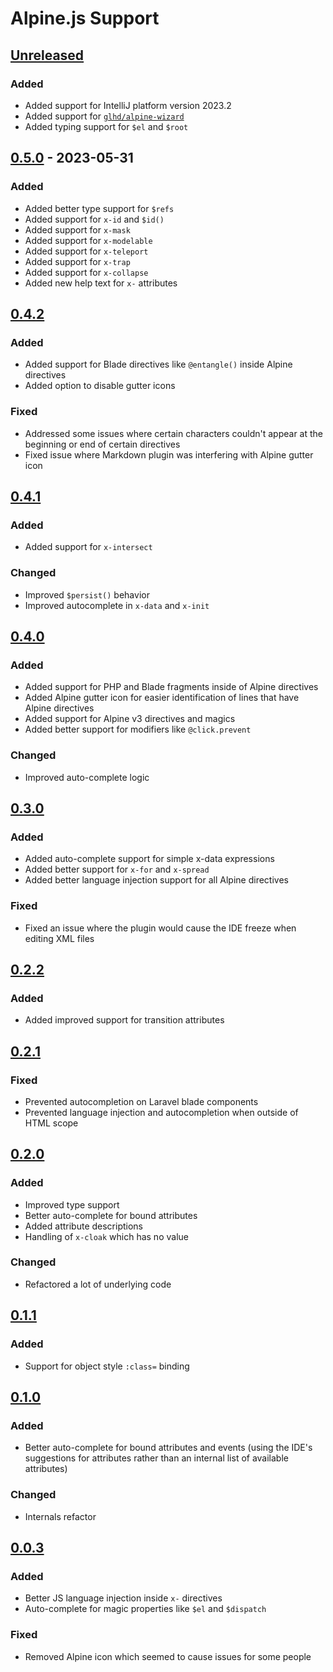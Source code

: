<!-- Keep a Changelog guide -> https://keepachangelog.com -->

# Alpine.js Support

## [Unreleased]

### Added
- Added support for IntelliJ platform version 2023.2
- Added support for [`glhd/alpine-wizard`](https://github.com/glhd/alpine-wizard)
- Added typing support for `$el` and `$root`

## [0.5.0] - 2023-05-31

### Added
- Added better type support for `$refs`
- Added support for `x-id` and `$id()`
- Added support for `x-mask`
- Added support for `x-modelable`
- Added support for `x-teleport`
- Added support for `x-trap`
- Added support for `x-collapse`
- Added new help text for `x-` attributes

## [0.4.2]

### Added
- Added support for Blade directives like `@entangle()` inside Alpine directives
- Added option to disable gutter icons

### Fixed
- Addressed some issues where certain characters couldn't appear at the beginning or end of certain directives
- Fixed issue where Markdown plugin was interfering with Alpine gutter icon

## [0.4.1]

### Added
- Added support for `x-intersect`

### Changed
- Improved `$persist()` behavior
- Improved autocomplete in `x-data` and `x-init`

## [0.4.0]

### Added
- Added support for PHP and Blade fragments inside of Alpine directives
- Added Alpine gutter icon for easier identification of lines that have Alpine directives
- Added support for Alpine v3 directives and magics
- Added better support for modifiers like `@click.prevent`

### Changed
- Improved auto-complete logic

## [0.3.0]

### Added
- Added auto-complete support for simple x-data expressions
- Added better support for `x-for` and `x-spread`
- Added better language injection support for all Alpine directives

### Fixed
- Fixed an issue where the plugin would cause the IDE freeze when editing XML files

## [0.2.2]

### Added
- Added improved support for transition attributes

## [0.2.1]

### Fixed
- Prevented autocompletion on Laravel blade components
- Prevented language injection and autocompletion when outside of HTML scope

## [0.2.0]

### Added
- Improved type support
- Better auto-complete for bound attributes
- Added attribute descriptions
- Handling of `x-cloak` which has no value

### Changed
- Refactored a lot of underlying code

## [0.1.1]

### Added
- Support for object style `:class=` binding

## [0.1.0]

### Added
- Better auto-complete for bound attributes and events (using the IDE's suggestions for attributes 
  rather than an internal list of available attributes)

### Changed
- Internals refactor

## [0.0.3]

### Added
- Better JS language injection inside `x-` directives
- Auto-complete for magic properties like `$el` and `$dispatch`

### Fixed
- Removed Alpine icon which seemed to cause issues for some people

[Unreleased]: https://github.com/inxilpro/IntellijAlpine/compare/v0.5.0...HEAD
[0.5.0]: https://github.com/inxilpro/IntellijAlpine/compare/v0.4.2...v0.5.0
[0.4.2]: https://github.com/inxilpro/IntellijAlpine/compare/v0.4.1...v0.4.2
[0.4.1]: https://github.com/inxilpro/IntellijAlpine/compare/v0.4.0...v0.4.1
[0.4.0]: https://github.com/inxilpro/IntellijAlpine/compare/v0.3.0...v0.4.0
[0.3.0]: https://github.com/inxilpro/IntellijAlpine/compare/v0.2.2...v0.3.0
[0.2.2]: https://github.com/inxilpro/IntellijAlpine/compare/v0.2.1...v0.2.2
[0.2.1]: https://github.com/inxilpro/IntellijAlpine/compare/v0.2.0...v0.2.1
[0.2.0]: https://github.com/inxilpro/IntellijAlpine/compare/v0.1.1...v0.2.0
[0.1.1]: https://github.com/inxilpro/IntellijAlpine/compare/v0.1.0...v0.1.1
[0.1.0]: https://github.com/inxilpro/IntellijAlpine/compare/v0.0.3...v0.1.0
[0.0.3]: https://github.com/inxilpro/IntellijAlpine/commits/v0.0.3
